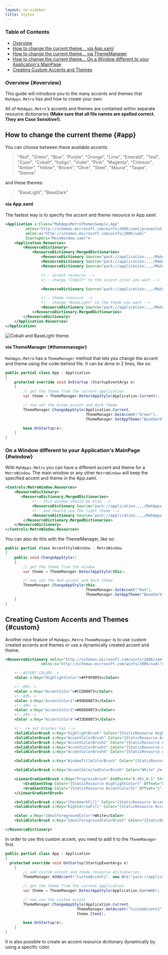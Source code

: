 ```yaml
---
layout: no-sidebar
title: Styles
---
```


### Table of Contents
- [Overview](#overview)
- [How to change the current theme... via App.xaml](#app)
- [How to change the current theme... via ThemeManager](#thememanager)
- [How to change the current theme... On a Window different to your Application's MainPage](#window)
- [Creating Custom Accents and Themes](#custom)

### Overview {#overview}

This guide will introduce you to the many accents and themes that `MahApps.Metro` has and how to create your own.

All of `MahApps.Metro`'s accents and themes are contained within separate resource dictionaries **(Make sure that all file names are spelled correct. They are Case Sensitive!).**

## How to change the current theme {#app}

You can choose between these available accents:

> "Red", "Green", "Blue", "Purple", "Orange", "Lime", "Emerald", "Teal", "Cyan", "Cobalt", "Indigo", "Violet", "Pink", "Magenta", "Crimson", "Amber", "Yellow", "Brown", "Olive", "Steel", "Mauve", "Taupe", "Sienna"

and these themes:
> "BaseLight", "BaseDark"


#### via App.xaml
The fastest way is to specify the accent and theme resource in App.xaml.

```xml
<Application x:Class="MahAppsMetroThemesSample.App"
         xmlns="http://schemas.microsoft.com/winfx/2006/xaml/presentation"
         xmlns:x="http://schemas.microsoft.com/winfx/2006/xaml"
         StartupUri="MainWindow.xaml">
    <Application.Resources>
        <ResourceDictionary>
            <ResourceDictionary.MergedDictionaries>
                <ResourceDictionary Source="pack://application:,,,/MahApps.Metro;component/Styles/Controls.xaml" />
                <ResourceDictionary Source="pack://application:,,,/MahApps.Metro;component/Styles/Fonts.xaml" />
                <ResourceDictionary Source="pack://application:,,,/MahApps.Metro;component/Styles/Colors.xaml" />

                <!-- accent resource -->
                <!-- change "Cobalt" to the accent color you want -->

                <ResourceDictionary Source="pack://application:,,,/MahApps.Metro;component/Styles/Accents/Cobalt.xaml" />

                <!-- theme resource -->
                <!-- change "BaseLight" to the theme you want -->
                <ResourceDictionary Source="pack://application:,,,/MahApps.Metro;component/Styles/Accents/BaseLight.xaml" />
            </ResourceDictionary.MergedDictionaries>
        </ResourceDictionary>
    </Application.Resources>
</Application>
```

![Cobalt and BaseLight theme.](http://jkarger.de/images/mahapps_themes_01.png)

#### via ThemeManager {#thememanager}

`MahApps.Metro` has a `ThemeManager` method that lets you change the accent and theme using the code-behind file. It can be done in 2 lines, like so:

```csharp
public partial class App : Application
{
    protected override void OnStartup (StartupEventArgs e)
    {
        // get the theme from the current application
        var theme = ThemeManager.DetectAppStyle(Application.Current);

        // now set the Green accent and dark theme
        ThemeManager.ChangeAppStyle(Application.Current,
                                    ThemeManager.GetAccent("Green"),
                                    ThemeManager.GetAppTheme("BaseDark"));

        base.OnStartup(e);
    }
}
```

### On a Window different to your Application's MainPage {#window}

With `MahApps.Metro` you can have a different accent and theme for a `MetroWindow`. The main window or any other `MetroWindow` will keep the specified accent and theme in the App.xaml.

```xml
<Controls:MetroWindow.Resources>
    <ResourceDictionary>
       <ResourceDictionary.MergedDictionaries>
            <!-- this window should be blue -->
            <ResourceDictionary Source="pack://application:,,,/MahApps.Metro;component/Styles/Accents/Blue.xaml" />
            <!-- and should use the light theme -->
            <ResourceDictionary Source="pack://application:,,,/MahApps.Metro;component/Styles/Accents/BaseLight.xaml" />
        </ResourceDictionary.MergedDictionaries>
    </ResourceDictionary>
</Controls:MetroWindow.Resources>
```

You can also do this with the ThemeManager, like so:

```csharp
public partial class AccentStyleWindow : MetroWindow
{
    public void ChangeAppStyle()
    {
        // get the theme from the window
        var theme = ThemeManager.DetectAppStyle(this);

        // now set the Red accent and dark theme
        ThemeManager.ChangeAppStyle(this,
                                    ThemeManager.GetAccent("Red"),
                                    ThemeManager.GetAppTheme("BaseDark"));
    }
}
```

## Creating Custom Accents and Themes {#custom}

Another nice feature of `MahApps.Metro` `ThemeManager` is to use custom created accents and themes or use a dynamically created accent and theme.

```xml
<ResourceDictionary xmlns="http://schemas.microsoft.com/winfx/2006/xaml/presentation"
                xmlns:x="http://schemas.microsoft.com/winfx/2006/xaml">

    <!--ACCENT COLORS-->
    <Color x:Key="HighlightColor">#FF9F0055</Color>

    <!--80%-->
    <Color x:Key="AccentColor">#CCD80073</Color>
    <!--60%-->
    <Color x:Key="AccentColor2">#99D80073</Color>
    <!--40%-->
    <Color x:Key="AccentColor3">#66D80073</Color>
    <!--20%-->
    <Color x:Key="AccentColor4">#33D80073</Color>

    <!-- re-set brushes too -->
    <SolidColorBrush x:Key="HighlightBrush" Color="{StaticResource HighlightColor}" />
    <SolidColorBrush x:Key="AccentColorBrush" Color="{StaticResource AccentColor}"/>
    <SolidColorBrush x:Key="AccentColorBrush2" Color="{StaticResource AccentColor2}"/>
    <SolidColorBrush x:Key="AccentColorBrush3" Color="{StaticResource AccentColor3}"/>
    <SolidColorBrush x:Key="AccentColorBrush4" Color="{StaticResource AccentColor4}"/>

    <SolidColorBrush x:Key="WindowTitleColorBrush" Color="{StaticResource AccentColor}" />

    <SolidColorBrush x:Key="AccentSelectedColorBrush" Color="White" />

    <LinearGradientBrush x:Key="ProgressBrush" EndPoint="0.001,0.5" StartPoint="1.002,0.5">
        <GradientStop Color="{StaticResource HighlightColor}" Offset="0" />
        <GradientStop Color="{StaticResource AccentColor3}" Offset="1" />
    </LinearGradientBrush>

    <SolidColorBrush x:Key="CheckmarkFill" Color="{StaticResource AccentColor}" />
    <SolidColorBrush x:Key="RightArrowFill" Color="{StaticResource AccentColor}" />

    <Color x:Key="IdealForegroundColor">White</Color>
    <SolidColorBrush x:Key="IdealForegroundColorBrush" Color="{StaticResource IdealForegroundColor}"/>

</ResourceDictionary>
```

In order to use this custom accent, you need to add it to the `ThemeManager` first.

```csharp
public partial class App : Application
{
  protected override void OnStartup(StartupEventArgs e)
	{
    	// add custom accent and theme resource dictionaries
    	ThemeManager.AddAccent("CustomAccent1", new Uri("pack://application:,,,/MahAppsMetroThemesSample;component/CustomAccents/CustomAccent1.xaml"));

    	// get the theme from the current application
    	var theme = ThemeManager.DetectAppStyle(Application.Current);

    	// now use the custom accent
    	ThemeManager.ChangeAppStyle(Application.Current,
                                ThemeManager.GetAccent("CustomAccent1"),
                                theme.Item1);

    	base.OnStartup(e);
	}
}
```

It is also possible to create an accent resource dictionary dynamically by using a specific color.
